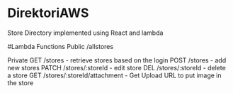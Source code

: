 # DirektoriAWS
Store Directory implemented using React and lambda

#Lambda Functions
Public
/allstores

Private
GET /stores - retrieve stores based on the login 
POST /stores - add new stores
PATCH /stores/:storeId - edit store
DEL /stores/:storeId - delete a store 
GET /stores/:storeId/attachment - Get Upload URL to put image in the store

